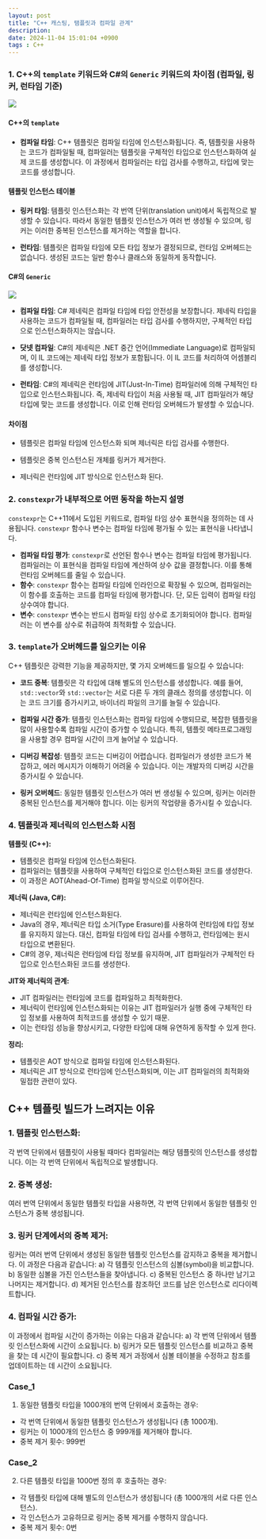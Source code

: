 ```yaml
---
layout: post
title: "C++ 캐스팅, 탬플릿과 컴파일 관계"
description:
date: 2024-11-04 15:01:04 +0900
tags : C++
---
```


### 1. C++의 `template` 키워드와 C#의 `Generic` 키워드의 차이점 (컴파일, 링커, 런타임 기준)

![](https://blog.kakaocdn.net/dn/Cqjqa/btraZLeVBmw/JHdTpJOelAzmJzKRMOBb90/img.png)

#### C++의 `template`
- **컴파일 타임**: C++ 템플릿은 컴파일 타임에 인스턴스화됩니다. 즉, 템플릿을 사용하는 코드가 컴파일될 때, 컴파일러는 템플릿을 구체적인 타입으로 인스턴스화하여 실제 코드를 생성합니다. 이 과정에서 컴파일러는 타입 검사를 수행하고, 타입에 맞는 코드를 생성합니다.

#### 템플릿 인스턴스 테이블

- **링커 타임**: 템플릿 인스턴스화는 각 번역 단위(translation unit)에서 독립적으로 발생할 수 있습니다. 따라서 동일한 템플릿 인스턴스가 여러 번 생성될 수 있으며, 링커는 이러한 중복된 인스턴스를 제거하는 역할을 합니다.

- **런타임**: 템플릿은 컴파일 타임에 모든 타입 정보가 결정되므로, 런타임 오버헤드는 없습니다. 생성된 코드는 일반 함수나 클래스와 동일하게 동작합니다.

#### C#의 `Generic`

![](https://velog.velcdn.com/images/weweweme/post/6973d9b0-e1c7-4dd3-819d-fe24bdcde1a9/image.png)

- **컴파일 타임**: C# 제네릭은 컴파일 타임에 타입 안전성을 보장합니다. 제네릭 타입을 사용하는 코드가 컴파일될 때, 컴파일러는 타입 검사를 수행하지만, 구체적인 타입으로 인스턴스화하지는 않습니다.

- **닷넷 컴파일**: C#의 제네릭은 .NET 중간 언어(Immediate Language)로 컴파일되며, 이 IL 코드에는 제네릭 타입 정보가 포함됩니다. 이 IL 코드를 처리하여 어셈블리를 생성합니다.

- **런타임**: C#의 제네릭은 런타임에 JIT(Just-In-Time) 컴파일러에 의해 구체적인 타입으로 인스턴스화됩니다. 즉, 제네릭 타입이 처음 사용될 때, JIT 컴파일러가 해당 타입에 맞는 코드를 생성합니다. 이로 인해 런타임 오버헤드가 발생할 수 있습니다.



#### 차이점
- 템플릿은 컴파일 타임에 인스턴스화 되며 제너릭은 타입 검사를 수행한다.

- 템플릿은 중복 인스턴스된 개체를 링커가 제거한다.

- 제너릭은 런타임에 JIT 방식으로 인스턴스화 된다.


### 2. `constexpr`가 내부적으로 어떤 동작을 하는지 설명

`constexpr`는 C++11에서 도입된 키워드로, 컴파일 타임 상수 표현식을 정의하는 데 사용됩니다. `constexpr` 함수나 변수는 컴파일 타임에 평가될 수 있는 표현식을 나타냅니다.

- **컴파일 타임 평가**: `constexpr`로 선언된 함수나 변수는 컴파일 타임에 평가됩니다. 컴파일러는 이 표현식을 컴파일 타임에 계산하여 상수 값을 결정합니다. 이를 통해 런타임 오버헤드를 줄일 수 있습니다.
- **함수**: `constexpr` 함수는 컴파일 타임에 인라인으로 확장될 수 있으며, 컴파일러는 이 함수를 호출하는 코드를 컴파일 타임에 평가합니다. 단, 모든 입력이 컴파일 타임 상수여야 합니다.
- **변수**: `constexpr` 변수는 반드시 컴파일 타임 상수로 초기화되어야 합니다. 컴파일러는 이 변수를 상수로 취급하여 최적화할 수 있습니다.

### 3. `template`가 오버헤드를 일으키는 이유

C++ 템플릿은 강력한 기능을 제공하지만, 몇 가지 오버헤드를 일으킬 수 있습니다:

- **코드 중복**: 템플릿은 각 타입에 대해 별도의 인스턴스를 생성합니다. 예를 들어, `std::vector`와 `std::vector`는 서로 다른 두 개의 클래스 정의를 생성합니다. 이는 코드 크기를 증가시키고, 바이너리 파일의 크기를 늘릴 수 있습니다.

- **컴파일 시간 증가**: 템플릿 인스턴스화는 컴파일 타임에 수행되므로, 복잡한 템플릿을 많이 사용할수록 컴파일 시간이 증가할 수 있습니다. 특히, 템플릿 메타프로그래밍을 사용할 경우 컴파일 시간이 크게 늘어날 수 있습니다.

- **디버깅 복잡성**: 템플릿 코드는 디버깅이 어렵습니다. 컴파일러가 생성한 코드가 복잡하고, 에러 메시지가 이해하기 어려울 수 있습니다. 이는 개발자의 디버깅 시간을 증가시킬 수 있습니다.

- **링커 오버헤드**: 동일한 템플릿 인스턴스가 여러 번 생성될 수 있으며, 링커는 이러한 중복된 인스턴스를 제거해야 합니다. 이는 링커의 작업량을 증가시킬 수 있습니다.


### 4. 템플릿과 제너릭의 인스턴스화 시점

**템플릿 (C++):**
- 템플릿은 컴파일 타임에 인스턴스화된다.
- 컴파일러는 템플릿을 사용하여 구체적인 타입으로 인스턴스화된 코드를 생성한다.
- 이 과정은 AOT(Ahead-Of-Time) 컴파일 방식으로 이루어진다.

**제너릭 (Java, C#):**
- 제너릭은 런타임에 인스턴스화된다.
- Java의 경우, 제너릭은 타입 소거(Type Erasure)를 사용하여 런타임에 타입 정보를 유지하지 않는다. 대신, 컴파일 타임에 타입 검사를 수행하고, 런타임에는 원시 타입으로 변환된다.
- C#의 경우, 제너릭은 런타임에 타입 정보를 유지하며, JIT 컴파일러가 구체적인 타입으로 인스턴스화된 코드를 생성한다.

**JIT와 제너릭의 관계:**
- JIT 컴파일러는 런타임에 코드를 컴파일하고 최적화한다.
- 제너릭이 런타임에 인스턴스화되는 이유는 JIT 컴파일러가 실행 중에 구체적인 타입 정보를 사용하여 최적코드를 생성할 수 있기 때문.
- 이는 런타임 성능을 향상시키고, 다양한 타입에 대해 유연하게 동작할 수 있게 한다.

**정리:**
- 템플릿은 AOT 방식으로 컴파일 타임에 인스턴스화된다.
- 제너릭은 JIT 방식으로 런타임에 인스턴스화되며, 이는 JIT 컴파일러의 최적화와 밀접한 관련이 있다.



## C++ 템플릿 빌드가 느려지는 이유

### 1. 템플릿 인스턴스화:
각 번역 단위에서 템플릿이 사용될 때마다 컴파일러는 해당 템플릿의 인스턴스를 생성합니다. 이는 각 번역 단위에서 독립적으로 발생합니다.

### 2. 중복 생성:
여러 번역 단위에서 동일한 템플릿 타입을 사용하면, 각 번역 단위에서 동일한 템플릿 인스턴스가 중복 생성됩니다.

### 3. 링커 단계에서의 중복 제거:
링커는 여러 번역 단위에서 생성된 동일한 템플릿 인스턴스를 감지하고 중복을 제거합니다. 이 과정은 다음과 같습니다:
 a) 각 템플릿 인스턴스의 심볼(symbol)을 비교합니다.
 b) 동일한 심볼을 가진 인스턴스들을 찾아냅니다.
 c) 중복된 인스턴스 중 하나만 남기고 나머지는 제거합니다.
 d) 제거된 인스턴스를 참조하던 코드를 남은 인스턴스로 리다이렉트합니다.

### 4. 컴파일 시간 증가:
이 과정에서 컴파일 시간이 증가하는 이유는 다음과 같습니다:
 a) 각 번역 단위에서 템플릿 인스턴스화에 시간이 소요됩니다.
 b) 링커가 모든 템플릿 인스턴스를 비교하고 중복을 찾는 데 시간이 필요합니다.
 c) 중복 제거 과정에서 심볼 테이블을 수정하고 참조를 업데이트하는 데 시간이 소요됩니다.

### Case_1

1. 동일한 템플릿 타입을 1000개의 번역 단위에서 호출하는 경우:
 - 각 번역 단위에서 동일한 템플릿 인스턴스가 생성됩니다 (총 1000개).
 - 링커는 이 1000개의 인스턴스 중 999개를 제거해야 합니다.
 - 중복 제거 횟수: 999번

### Case_2

2. 다른 템플릿 타입을 1000번 정의 후 호출하는 경우:
 - 각 템플릿 타입에 대해 별도의 인스턴스가 생성됩니다 (총 1000개의 서로 다른 인스턴스).
 - 각 인스턴스가 고유하므로 링커는 중복 제거를 수행하지 않습니다.
 - 중복 제거 횟수: 0번
